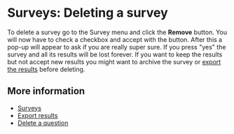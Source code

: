 # Surveys: Deleting a survey

To delete a survey go to the Survey menu and click the **Remove** button. 
You will now have to check a checkbox and accept with the button. After 
this a pop-up will appear to ask if you are really super sure. If you press 
"yes" the survey and all its results will be lost forever. If you want to 
keep the results but not accept new results you might want to 
archive the survey or [export the results](./surveys-export-results) before 
deleting.

## More information

* [Surveys](./surveys)
* [Export results](./surveys-archive-results)
* [Delete a question](./surveys-edit)
